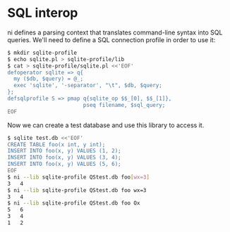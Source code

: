 # SQL interop
ni defines a parsing context that translates command-line syntax into SQL
queries. We'll need to define a SQL connection profile in order to use it:

```bash
$ mkdir sqlite-profile
$ echo sqlite.pl > sqlite-profile/lib
$ cat > sqlite-profile/sqlite.pl <<'EOF'
defoperator sqlite => q{
  my ($db, $query) = @_;
  exec 'sqlite', '-separator', "\t", $db, $query;
};
defsqlprofile S => pmap q{sqlite_op $$_[0], $$_[1]},
                        pseq filename, $sql_query;
EOF
```

Now we can create a test database and use this library to access it.

```bash
$ sqlite test.db <<'EOF'
CREATE TABLE foo(x int, y int);
INSERT INTO foo(x, y) VALUES (1, 2);
INSERT INTO foo(x, y) VALUES (3, 4);
INSERT INTO foo(x, y) VALUES (5, 6);
EOF
$ ni --lib sqlite-profile QStest.db foo[wx=3]
3	4
$ ni --lib sqlite-profile QStest.db foo wx=3
3	4
$ ni --lib sqlite-profile QStest.db foo Ox
5	6
3	4
1	2
```
